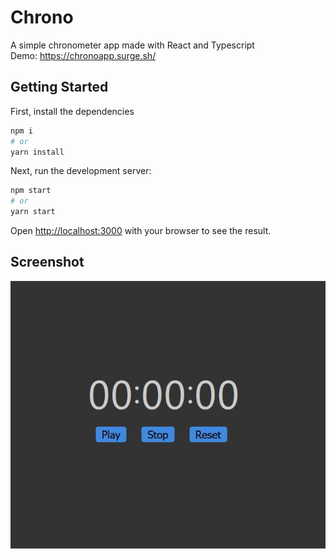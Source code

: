 # Chrono
A simple chronometer app made with React and Typescript  
Demo: https://chronoapp.surge.sh/

## Getting Started

First, install the dependencies

```bash
npm i
# or
yarn install
```

Next, run the development server:

```bash
npm start
# or
yarn start
```

Open [http://localhost:3000](http://localhost:3000) with your browser to see the result.  

## Screenshot  
![Home](https://github.com/Hichem-Chabou/Chrono/blob/main/src/chrono.JPG)  
